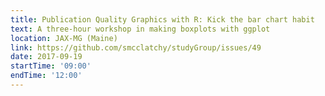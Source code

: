 ```yaml
---
title: Publication Quality Graphics with R: Kick the bar chart habit
text: A three-hour workshop in making boxplots with ggplot
location: JAX-MG (Maine)
link: https://github.com/smcclatchy/studyGroup/issues/49
date: 2017-09-19
startTime: '09:00'
endTime: '12:00'
---
```

